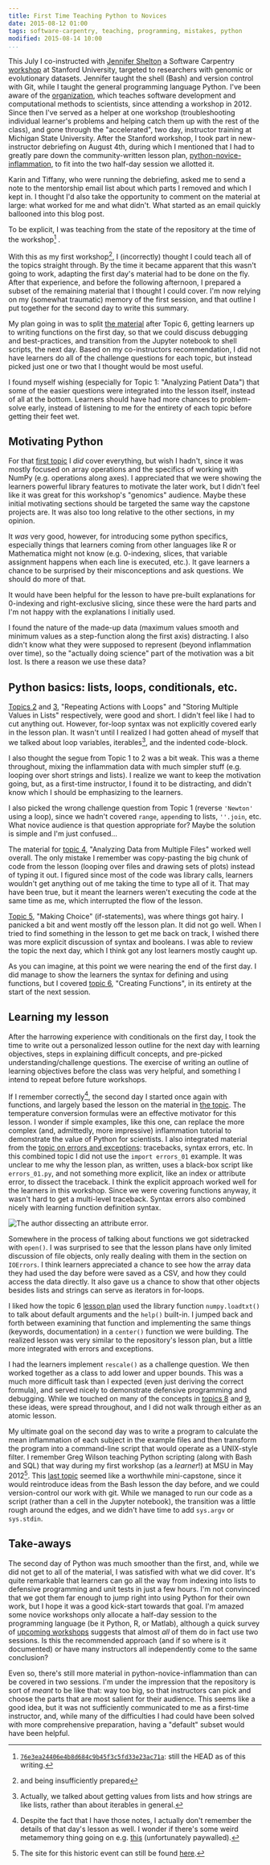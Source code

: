 ```yaml
---
title: First Time Teaching Python to Novices
date: 2015-08-12 01:00
tags: software-carpentry, teaching, programming, mistakes, python
modified: 2015-08-14 10:00
...
```


This July I co-instructed with [Jennifer Shelton][shelton]
a Software Carpentry [workshop][workshop-page] at Stanford University,
targeted to researchers with genomic or evolutionary datasets.
Jennifer taught the shell (Bash) and version control with Git,
while I taught the general programming language Python.
I've been aware of the [organization][swc-site], which teaches software
development and computational methods to scientists, since attending a
workshop in 2012.
Since then I've served as a helper at one workshop
(troubleshooting individual learner's problems and helping catch them up with
the rest of the class),
and gone through the "accelerated", two day, instructor training at Michigan
State University.
After the Stanford workshop, I took part in new-instructor debriefing
on August 4th, during which I mentioned that I had to greatly pare down the
community-written lesson plan, [python-novice-inflammation][python-lesson],
to fit into the two half-day session we allotted it.

[shelton]: https://impactstory.org/JenniferShelton

[swc-site]: http://software-carpentry.org/

[python-lesson]: http://swcarpentry.github.io/python-novice-inflammation/

[workshop-page]: http://i5k-kinbre-script-share.github.io/2015-07-23-stanford/

Karin and Tiffany, who were running the debriefing, asked me to send a note
to the mentorship email list about which parts I removed and which I kept in.
I thought I'd also take the opportunity to comment on the material at large:
what worked for me and what didn't.
What started as an email quickly ballooned into this blog post.

To be explicit, I was teaching from the state of the repository at the time of
the workshop[^repo-state] .

[^repo-state]: [`76e3ea24406e4b8d684c9b45f3c5fd33e23ac71a`][commit]: still the
    HEAD as of this writing.

[commit]: https://github.com/swcarpentry/python-novice-inflammation/tree/76e3ea24406e4b8d684c9b45f3c5fd33e23ac71a

With this as my first workshop[^unprepared], I (incorrectly) thought
I could teach all of the topics straight through.
By the time it became apparent that this wasn't going to work,
adapting the first day's material had to be done on the fly.
After that experience, and
before the following afternoon,
I prepared a subset of the remaining material that I thought I could cover.
I'm now relying on my (somewhat traumatic) memory of the first session,
and that outline I put together for the second day to write this summary.

[^unprepared]: and being insufficiently prepared

My plan going in was to split [the material][python-topics] after Topic 6,
getting learners up to writing functions on the first day,
so that we could discuss debugging and best-practices,
and transition from the Jupyter notebook to shell scripts, the next day.
Based on my co-instructors recommendation,
I did not have learners do all of the challenge questions for each topic,
but instead picked just one or two that I thought would be most useful.

[python-topics]: http://swcarpentry.github.io/python-novice-inflammation/index.html#topics

I found myself wishing (especially for Topic 1: "Analyzing Patient Data") that
some of the easier questions were integrated into the lesson itself, instead of
all at the bottom.
Learners should have had more chances to problem-solve early, instead of
listening to me for the entirety of each topic before getting their feet wet.

## Motivating Python ##

For that [first topic][topic-1] I _did_ cover everything, but wish I hadn't,
since it was mostly focused on array operations and the specifics of working
with NumPy (e.g. operations along axes).
I appreciated that we were showing the learners powerful library features to
motivate the later work, but I didn't feel like it was great for this
workshop's "genomics" audience.
Maybe these initial motivating sections should be targeted the same way the
capstone projects are.
It was also too long relative to the other sections, in my opinion.

[topic-1]: http://swcarpentry.github.io/python-novice-inflammation/01-numpy.html

It _was_ very good, however, for introducing some python specifics, especially
things that learners coming from other languages like R or Mathematica might
not know (e.g. 0-indexing, slices, that variable assignment happens when each
line is executed, etc.).
It gave learners a chance to be surprised by their misconceptions and ask
questions.
We should do more of that.

It would have been helpful for the lesson to have pre-built explanations for
0-indexing and right-exclusive slicing, since these were the hard parts and I'm
not happy with the explanations I initially used.

I found the nature of the made-up data (maximum values smooth and minimum
values as a step-function along the first axis) distracting.
I also didn't know what they were supposed to represent (beyond inflammation
over time), so the "actually doing science" part of the motivation was a bit
lost.
Is there a reason we use these data?

## Python basics: lists, loops, conditionals, etc. ##

[Topics 2][topic-2] and [3][topic-3], "Repeating Actions with Loops" and
"Storing Multiple Values in Lists" respectively, were good and short.
I didn't feel like I had to cut anything out.
However, for-loop syntax was not explicitly covered early in the lesson plan.
It wasn't until I realized I had gotten ahead of myself that we talked about
loop variables, iterables[^iterables], and the indented code-block.


[topic-2]: http://swcarpentry.github.io/python-novice-inflammation/02-loop.html

[topic-3]: http://swcarpentry.github.io/python-novice-inflammation/03-lists.html

[^iterables]: Actually, we talked about getting values from lists and how
    strings are like lists, rather than about iterables in general.

I also thought the segue from Topic 1 to 2 was a bit weak.
This was a theme throughout, mixing the inflammation data with much simpler
stuff (e.g. looping over short strings and lists).
I realize we want to keep the motivation going, but, as a first-time
instructor, I found it to be distracting, and didn't know which I should be
emphasizing to the learners.

I also picked the wrong challenge question from Topic 1 (reverse `'Newton'`
using a loop), since we hadn't covered `range`, `append`ing to lists,
`''.join`, etc.
What novice audience is that question appropriate for?
Maybe the solution is simple and I'm just confused...

The material for [topic 4][topic-4], "Analyzing Data from Multiple Files"
worked well overall.
The only mistake I remember was copy-pasting the big chunk of code from the
lesson (looping over files and drawing sets of plots) instead of typing it out.
I figured since most of the code was library calls, learners wouldn't get
anything out of me taking the time to type all of it.
That may have been true, but it meant the learners weren't executing the code
at the
same time as me, which interrupted the flow of the lesson.

[topic-4]: http://swcarpentry.github.io/python-novice-inflammation/04-files.html

[Topic 5][topic-5], "Making Choice" (if-statements), was where things got
hairy.
I panicked a bit and went mostly off the lesson plan.
It did not go well.
When I tried to find something in the lesson to get me back on track,
I wished there was more explicit discussion of syntax and booleans.
I was able to review the topic the next day, which I think got any lost
learners
mostly caught up.

[topic-5]: http://swcarpentry.github.io/python-novice-inflammation/05-cond.html

As you can imagine, at this point we were nearing the end of the first day.
I did manage to show the learners the syntax for defining and using functions,
but I covered [topic 6][topic-6], "Creating Functions", in its entirety at the
start of the next
session.

[topic-6]: http://swcarpentry.github.io/python-novice-inflammation/06-func.html


## Learning my lesson ##

After the harrowing experience with conditionals on the first day, I took the
time to write out a personalized lesson outline for the next day with learning
objectives, steps in explaining difficult concepts, and pre-picked
understanding/challenge questions.
The exercise of writing an outline of learning objectives before the class was
very helpful, and something I intend to repeat before future workshops.

If I remember correctly[^metamemory], the second day I started once again with
functions, and largely based the lesson on the material in
[the topic][topic-6].
The temperature conversion formulas were an effective motivator for this
lesson.
I wonder if simple examples, like this one, can replace the more complex
(and, admittedly, more impressive)
inflammation tutorial to demonstrate the value of Python for scientists.
I also integrated material from the [topic on errors and exceptions][topic-7]:
tracebacks, syntax errors, etc.
In this combined topic I did not use the `import errors_01` example.
It was unclear to me why the lesson plan, as written, uses a black-box script
like `errors_01.py`, and not something more explicit, like an index or
attribute error, to dissect the traceback.
I think the explicit approach worked well for the learners in this workshop.
Since we were covering functions anyway, it wasn't hard to get a multi-level
traceback.
Syntax errors also combined nicely with learning function definition syntax.

[topic-7]: http://swcarpentry.github.io/python-novice-inflammation/07-errors.html

[^metamemory]: Despite the fact that I have those notes, I actually don't
    remember the details of that day's lesson as well.
    I wonder if there's some weird metamemory thing going on
    e.g. [this][google-memory] (unfortunately paywalled).

[google-memory]: http://www.sciencemag.org/content/333/6043/776.abstract



![The author dissecting an attribute error.[^photo-credit]][attribute-error]



[attribute-error]: {filename}/static/images/swc-stanford-byron.jpg

[^photo-credit]: Photo credit: Amy Hodge ([CC-BY][cc-by])

[cc-by]: https://creativecommons.org/licenses/by/2.0/

Somewhere in the process of talking about functions we got sidetracked with
`open()`.
I was surprised to see that the lesson plans have only limited discussion of
file objects, only really dealing with them in the section on `IOErrors`.
I think learners appreciated a chance to see how the array data they had used
the day before were saved as a CSV,
and how they could access the data directly.
It also gave us a chance to show that other objects besides lists and strings
can serve as iterators in for-loops.

I liked how the topic 6 [lesson plan][topic-6-defaults] used the library
function `numpy.loadtxt()` to talk about default arguments and the `help()`
built-in.
I jumped back and forth between examining that function and implementing
the same things (keywords, documentation) in a `center()` function we were
building.
The realized lesson was very similar to the repository's lesson plan,
but a little more integrated with errors and exceptions.

[topic-6-defaults]: http://swcarpentry.github.io/python-novice-inflammation/06-func.html#defining-defaults

I had the learners implement `rescale()` as a challenge question.
We then worked together as a class to add lower and upper bounds.
This was a much more difficult task than I expected
(even just deriving the correct formula),
and served nicely to demonstrate defensive programming and debugging.
While we touched on many of the concepts in [topics 8][topic-8] and
[9][topic-9],
these ideas, were spread throughout,
and I did not walk through either as an atomic lesson.

[topic-8]: http://swcarpentry.github.io/python-novice-inflammation/08-defensive.html

[topic-9]: http://swcarpentry.github.io/python-novice-inflammation/09-debugging.html

My ultimate goal on the second day was to write a program to calculate
the mean inflammation of each subject in the example files and then
transform the program into a command-line script that would operate as a
UNIX-style filter.
I remember Greg Wilson teaching Python scripting (along with Bash and SQL)
that way during my first workshop (as a _learner_!) at MSU
in May 2012[^swc-msu].
This [last topic][topic-10] seemed like a worthwhile mini-capstone,
since it would reintroduce ideas from the Bash lesson the day before,
and we could version-control our work with git.
While we managed to run our code as a script (rather than a cell in the
Jupyter notebook), the transition was a little rough around the edges, and we
didn't have time to add `sys.argv` or `sys.stdin`.

[^swc-msu]: The site for this historic event can still be found
    [here][msu-site].

[msu-site]: https://web.archive.org/web/20120514195748/http://software-carpentry.org/boot-camps/michigan-state-university-may-2012/

[topic-10]: http://swcarpentry.github.io/python-novice-inflammation/10-cmdline.html

## Take-aways ##

The second day of Python was much smoother than the first, and, while we
did not get to all of the material, I was satisfied with what we did cover.
It's quite remarkable that learners can go all the way from indexing into lists
to defensive programming and unit tests in just a few hours.
I'm not convinced that we got them far enough to jump right into using Python
for their own work, but I hope it was a good kick-start towards that goal.
I'm amazed some novice workshops only allocate a half-day session to the
programming language (be it Python, R, or Matlab),
although a quick survey of [upcoming workshops][upcoming] suggests that almost
_all_ of them do in fact use two sessions.
Is this the recommended approach (and if so where is it documented)
or have many instructors all independently come to the same conclusion?

[upcoming]: http://software-carpentry.org/workshops/index.html#future

Even so, there's still more material in python-novice-inflammation
than can be covered in two sessions.
I'm under the impression that the repository is sort of _meant_ to be like
that: way too big, so that instructors can pick and choose the parts that are
most salient for their audience.
This seems like a good idea, but
it was not sufficiently communicated to me as a first-time instructor,
and, while many of the difficulties I had could have been solved with more
comprehensive preparation,
having a "default" subset would have been helpful.
